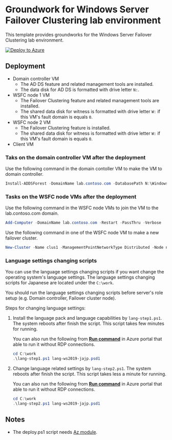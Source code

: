 # Groundwork for Windows Server Failover Clustering lab environment

This template provides groundworks for the Windows Server Failover Clustering lab environment.

[![Deploy to Azure](https://aka.ms/deploytoazurebutton)](https://portal.azure.com/#blade/Microsoft_Azure_CreateUIDef/CustomDeploymentBlade/uri/https%3A%2F%2Fraw.githubusercontent.com%2Ftksh164%2Fazure-demo-scripts-templates%2Fmaster%2Farm-templates%2Fgroundwork-wsfc%2Ftemplate.json)

## Deployment

- Domain controller VM
    - The AD DS feature and related management tools are installed.
    - The data disk for AD DS is formatted with drive letter `N:`.
- WSFC node 1 VM
    - The Failover Clustering feature and related management tools are installed.
    - The shared data disk for witness is formatted with drive letter `W:` if this VM's fault domain is equals `0`.
- WSFC node 2 VM
    - The Failover Clustering feature is installed.
    - The shared data disk for witness is formatted with drive letter `W:` if this VM's fault domain is equals `0`.
- Client VM

### Taks on the domain controller VM after the deployment

Use the following command in the domain contoller VM to make the VM to domain controller.

```powershell
Install-ADDSForest -DomainName lab.contoso.com -DatabasePath N:\Windows\NTDS -LogPath N:\Windows\NTDS -SysvolPath N:\Windows\SYSVOL -Force -Verbose
```

### Tasks on the WSFC node VMs after the deployment

Use the following command in the WSFC node VMs to join the VM to the lab.contoso.com domain.

```powershell
Add-Computer -DomainName lab.contoso.com -Restart -PassThru -Verbose
```

Use the following command in one of the WSFC node VM to make a new failover cluster.

```powershell
New-Cluster -Name clus1 -ManagementPointNetworkType Distributed -Node n1,n2
```

### Language settings changing scripts

You can use the language settings changing scripts if you want change the operating system's language settings. The language settings changing scripts for Japanese are located under the `C:\work`.

You should run the language settings changing scripts before server's role setup (e.g. Domain controller, Failover cluster node).

Steps for changing language settings:

1. Install the language pack and language capabilities by `lang-step1.ps1`. The system reboots after finish the script. This script takes few minutes for running.

    You can also run the following from **[Run command](https://docs.microsoft.com/en-us/azure/virtual-machines/windows/run-command)** in Azure portal that able to run it without RDP connections.

    ```powershell
    cd C:\work
    .\lang-step1.ps1 lang-ws2019-jajp.psd1
    ```

2. Change language related settings by `lang-step2.ps1`. The system reboots after finish the script. This script takes less a minute for running.

    You can also run the following from **[Run command](https://docs.microsoft.com/en-us/azure/virtual-machines/windows/run-command)** in Azure portal that able to run it without RDP connections.

    ```powershell
    cd C:\work
    .\lang-step2.ps1 lang-ws2019-jajp.psd1
    ```

## Notes

- The deploy.ps1 script needs [Az module](https://www.powershellgallery.com/packages/Az/).
